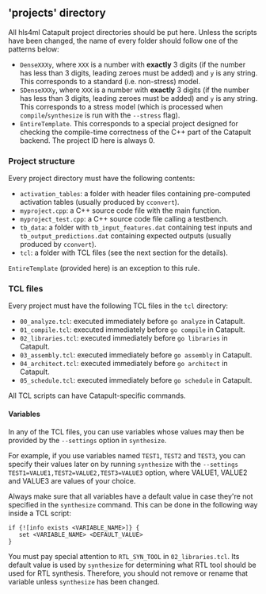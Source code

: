 ## 'projects' directory
All hls4ml Catapult project directories should be put here. Unless the scripts have been changed, the name of every folder should follow one of the patterns below:
* `DenseXXXy`, where `XXX` is a number with **exactly** 3 digits (if the number has less than 3 digits, leading zeroes must be added) and `y` is any string. This corresponds to a standard (i.e. non-stress) model.
* `SDenseXXXy`, where `XXX` is a number with **exactly** 3 digits (if the number has less than 3 digits, leading zeroes must be added) and `y` is any string. This corresponds to a stress model (which is processed when `compile`/`synthesize` is run with the `--stress` flag).
* `EntireTemplate`. This corresponds to a special project designed for checking the compile-time correctness of the C++ part of the Catapult backend. The project ID here is always 0.

### Project structure
Every project directory must have the following contents:
* `activation_tables`: a folder with header files containing pre-computed activation tables (usually produced by `cconvert`).
* `myproject.cpp`: a C++ source code file with the main function.
* `myproject_test.cpp`: a C++ source code file calling a testbench.
* `tb_data`: a folder with `tb_input_features.dat` containing test inputs and `tb_output_predictions.dat` containing expected outputs (usually produced by `cconvert`).
* `tcl`: a folder with TCL files (see the next section for the details).

`EntireTemplate` (provided here) is an exception to this rule.

### TCL files
Every project must have the following TCL files in the `tcl` directory:
* `00_analyze.tcl`: executed immediately before `go analyze` in Catapult.
* `01_compile.tcl`: executed immediately before `go compile` in Catapult.
* `02_libraries.tcl`: executed immediately before `go libraries` in Catapult.
* `03_assembly.tcl`: executed immediately before `go assembly` in Catapult.
* `04_architect.tcl`: executed immediately before `go architect` in Catapult.
* `05_schedule.tcl`: executed immediately before `go schedule` in Catapult.

All TCL scripts can have Catapult-specific commands.

#### Variables
In any of the TCL files, you can use variables whose values may then be provided by the `--settings` option in `synthesize`.

For example, if you use variables named `TEST1`, `TEST2` and `TEST3`, you can specify their values later on by running `synthesize` with the `--settings TEST1=VALUE1,TEST2=VALUE2,TEST3=VALUE3` option, where VALUE1, VALUE2 and VALUE3 are values of your choice.

Always make sure that all variables have a default value in case they're not specified in the `synthesize` command. This can be done in the following way inside a TCL script:
```
if {![info exists <VARIABLE_NAME>]} {
   set <VARIABLE_NAME> <DEFAULT_VALUE>
}
```


You must pay special attention to `RTL_SYN_TOOL` in `02_libraries.tcl`. Its default value is used by `synthesize` for determining what RTL tool should be used for RTL synthesis. Therefore, you should not remove or rename that variable unless `synthesize` has been changed.

